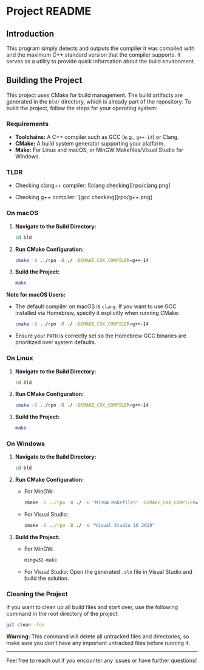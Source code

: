 # Project README

## Introduction
This program simply detects and outputs the compiler it was compiled with and the maximum C++ standard version that the compiler supports. It serves as a utility to provide quick information about the build environment.

## Building the Project
This project uses CMake for build management. The build artifacts are generated in the `bld/` directory, which is already part of the repository. To build the project, follow the steps for your operating system:

### Requirements
- **Toolchains:** A C++ compiler such as GCC (e.g., `g++-14`) or Clang.
- **CMake:** A build system generator supporting your platform.
- **Make:** For Linux and macOS, or MinGW Makefiles/Visual Studio for Windows.


### TLDR

- Checking clang++ compiler:
![clang checking][rpo/clang.png]

- Checking g++ compiler:
![gcc checking][rpo/g++.png]

### On macOS
1. **Navigate to the Build Directory:**
   ```bash
   cd bld
   ```

2. **Run CMake Configuration:**
   ```bash
   cmake -S ../rpo -B ./ -DCMAKE_CXX_COMPILER=g++-14
   ```

3. **Build the Project:**
   ```bash
   make
   ```

**Note for macOS Users:**
   - The default compiler on macOS is `clang`. If you want to use GCC installed via Homebrew, specify it explicitly when running CMake:
     ```bash
     cmake -S ../rpo -B ./ -DCMAKE_CXX_COMPILER=g++-14
     ```
   - Ensure your `PATH` is correctly set so the Homebrew GCC binaries are prioritized over system defaults.

### On Linux
1. **Navigate to the Build Directory:**
   ```bash
   cd bld
   ```

2. **Run CMake Configuration:**
   ```bash
   cmake -S ../rpo -B ./ -DCMAKE_CXX_COMPILER=g++-14
   ```

3. **Build the Project:**
   ```bash
   make
   ```

### On Windows
1. **Navigate to the Build Directory:**
   ```cmd
   cd bld
   ```

2. **Run CMake Configuration:**
   - For MinGW:
     ```cmd
     cmake -S ../rpo -B ./ -G "MinGW Makefiles" -DCMAKE_CXX_COMPILER=g++-14
     ```
   - For Visual Studio:
     ```cmd
     cmake -S ../rpo -B ./ -G "Visual Studio 16 2019"
     ```

3. **Build the Project:**
   - For MinGW:
     ```cmd
     mingw32-make
     ```
   - For Visual Studio:
     Open the generated `.sln` file in Visual Studio and build the solution.

### Cleaning the Project
If you want to clean up all build files and start over, use the following command in the root directory of the project:

```bash
git clean -fdx
```

**Warning:** This command will delete all untracked files and directories, so make sure you don’t have any important untracked files before running it.

---

Feel free to reach out if you encounter any issues or have further questions!


